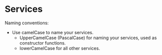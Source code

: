 # Services

Naming conventions:

* Use camelCase to name your services.
  * UpperCamelCase (PascalCase) for naming your services, used as constructor functions.
  * lowerCamelCase for all other services.

